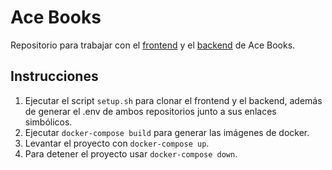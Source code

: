 # Ace Books

Repositorio para trabajar con el [frontend](https://github.com/AstroCorp/Ace-Books-Frontend) y el [backend](https://github.com/AstroCorp/Ace-Books-Backend) de Ace Books.

## Instrucciones

1. Ejecutar el script `setup.sh` para clonar el frontend y el backend, además de generar el .env de ambos repositorios junto a sus enlaces simbólicos.
2. Ejecutar `docker-compose build` para generar las imágenes de docker.
3. Levantar el proyecto con `docker-compose up`.
4. Para detener el proyecto usar `docker-compose down`.
